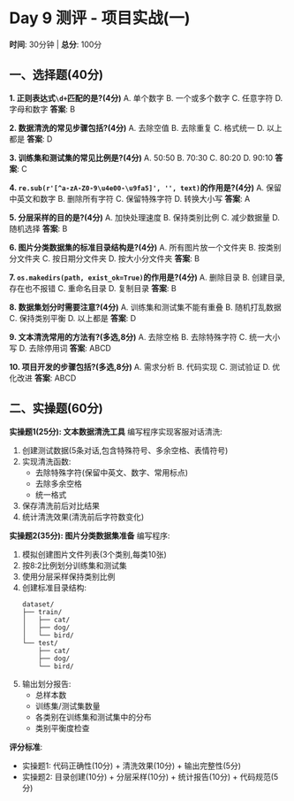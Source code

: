 # Day 9 测评 - 项目实战(一)

**时间**: 30分钟 | **总分**: 100分

## 一、选择题(40分)

**1. 正则表达式`\d+`匹配的是?(4分)**
A. 单个数字
B. 一个或多个数字
C. 任意字符
D. 字母和数字
**答案**: B

**2. 数据清洗的常见步骤包括?(4分)**
A. 去除空值
B. 去除重复
C. 格式统一
D. 以上都是
**答案**: D

**3. 训练集和测试集的常见比例是?(4分)**
A. 50:50
B. 70:30
C. 80:20
D. 90:10
**答案**: C

**4. `re.sub(r'[^a-zA-Z0-9\u4e00-\u9fa5]', '', text)`的作用是?(4分)**
A. 保留中英文和数字
B. 删除所有字符
C. 保留特殊字符
D. 转换大小写
**答案**: A

**5. 分层采样的目的是?(4分)**
A. 加快处理速度
B. 保持类别比例
C. 减少数据量
D. 随机选择
**答案**: B

**6. 图片分类数据集的标准目录结构是?(4分)**
A. 所有图片放一个文件夹
B. 按类别分文件夹
C. 按日期分文件夹
D. 按大小分文件夹
**答案**: B

**7. `os.makedirs(path, exist_ok=True)`的作用是?(4分)**
A. 删除目录
B. 创建目录,存在也不报错
C. 重命名目录
D. 复制目录
**答案**: B

**8. 数据集划分时需要注意?(4分)**
A. 训练集和测试集不能有重叠
B. 随机打乱数据
C. 保持类别平衡
D. 以上都是
**答案**: D

**9. 文本清洗常用的方法有?(多选,8分)**
A. 去除空格
B. 去除特殊字符
C. 统一大小写
D. 去除停用词
**答案**: ABCD

**10. 项目开发的步骤包括?(多选,8分)**
A. 需求分析
B. 代码实现
C. 测试验证
D. 优化改进
**答案**: ABCD

## 二、实操题(60分)

**实操题1(25分): 文本数据清洗工具**
编写程序实现客服对话清洗:
1. 创建测试数据(5条对话,包含特殊符号、多余空格、表情符号)
2. 实现清洗函数:
   - 去除特殊字符(保留中英文、数字、常用标点)
   - 去除多余空格
   - 统一格式
3. 保存清洗前后对比结果
4. 统计清洗效果(清洗前后字符数变化)

**实操题2(35分): 图片分类数据集准备**
编写程序:
1. 模拟创建图片文件列表(3个类别,每类10张)
2. 按8:2比例划分训练集和测试集
3. 使用分层采样保持类别比例
4. 创建标准目录结构:
   ```
   dataset/
   ├── train/
   │   ├── cat/
   │   ├── dog/
   │   └── bird/
   └── test/
       ├── cat/
       ├── dog/
       └── bird/
   ```
5. 输出划分报告:
   - 总样本数
   - 训练集/测试集数量
   - 各类别在训练集和测试集中的分布
   - 类别平衡度检查

**评分标准**:
- 实操题1: 代码正确性(10分) + 清洗效果(10分) + 输出完整性(5分)
- 实操题2: 目录创建(10分) + 分层采样(10分) + 统计报告(10分) + 代码规范(5分)
